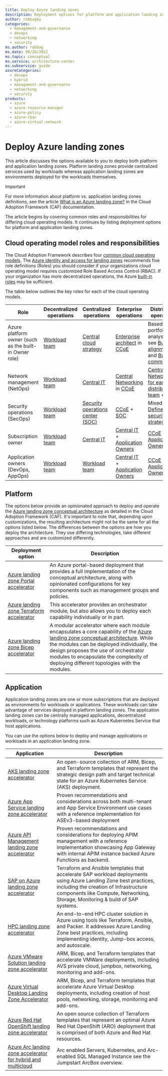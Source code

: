 ```yaml
---
title: Deploy Azure landing zones
description: Deployment options for platform and application landing zones in Azure.
author: robbagby
categories:
  - management-and-governance
  - devops
  - networking
  - security
ms.author: robbag
ms.date: 09/20/2022
ms.topic: conceptual
ms.service: architecture-center
ms.subservice: guide
azureCategories: 
  - devops
  - hybrid
  - management-and-governance
  - networking
  - security
products:
  - azure
  - azure-resource-manager
  - azure-policy
  - azure-rbac
  - azure-virtual-network
---
```


# Deploy Azure landing zones

This article discusses the options available to you to deploy both platform and application landing zones. Platform landing zones provide centralized services used by workloads whereas application landing zones are environments deployed for the workloads themselves.

> [!IMPORTANT]
> For more information about platform vs. application landing zones definitions, see the article [What is an Azure landing zone?](/azure/cloud-adoption-framework/ready/landing-zone/#platform-vs-application-landing-zones) in the Cloud Adoption Framework (CAF) documentation.

The article begins by covering common roles and responsibilities for differing cloud operating models. It continues by listing deployment options for platform and application landing zones.

## Cloud operating model roles and responsibilities

The Cloud Adoption Framework describes four [common cloud operating models](/azure/cloud-adoption-framework/operating-model/compare). The [Azure identity and access for landing zones](/azure/cloud-adoption-framework/ready/landing-zone/design-area/identity-access-landing-zones#rbac-recommendations) recommends five role definitions (Roles) you should consider if your organizations cloud operating model requires customized Role Based Access Control (RBAC). If your organization has more decentralized operations, the Azure [built-in roles](/azure/role-based-access-control/role-definitions-list) may be sufficient.

The table below outlines the key roles for each of the cloud operating models.

| Role | Decentralized operations | Centralized operations | Enterprise operations | Distributed operations |
| --- | --- | --- | --- | --- |
| Azure platform owner (such as the built-in Owner role) | [Workload team](/azure/cloud-adoption-framework/organize/cloud-adoption.md) | [Central cloud strategy](/azure/cloud-adoption-framework/organize/cloud-strategy.md) | [Enterprise architect](/azure/cloud-adoption-framework/organize/cloud-strategy) in [CCoE](/azure/cloud-adoption-framework/organize/cloud-center-of-excellence.md)  | Based on portfolio analysis - see [Business alignment](/azure/cloud-adoption-framework/manage/considerations/business-alignment) and [Business commitments](/azure/cloud-adoption-framework/manage/considerations/commitment.md) |
| Network management (NetOps) | [Workload team](/azure/cloud-adoption-framework/organize/cloud-adoption.md) | [Central IT](/azure/cloud-adoption-framework/organize/central-it.md) | [Central Networking](/azure/cloud-adoption-framework/organize/central-it) in [CCoE](/azure/cloud-adoption-framework/organize/cloud-center-of-excellence.md) | [Central Networking for each distributed team](/azure/cloud-adoption-framework/organize/central-it) + [CCoE](/azure/cloud-adoption-framework/organize/cloud-center-of-excellence.md) |
| Security operations (SecOps) | [Workload team](/azure/cloud-adoption-framework/organize/cloud-adoption.md) | [Security operations center (SOC)](/azure/cloud-adoption-framework/organize/cloud-security-operations-center.md) | [CCoE](/azure/cloud-adoption-framework/organize/cloud-center-of-excellence.md) + [SOC](/azure/cloud-adoption-framework/organize/cloud-security-operations-center.md) | Mixed - see: [Define a security strategy](/azure/cloud-adoption-framework/strategy/define-security-strategy) |
| Subscription owner | [Workload team](/azure/cloud-adoption-framework/organize/cloud-adoption.md) | [Central IT](/azure/cloud-adoption-framework/organize/central-it.md) | [Central IT](/azure/cloud-adoption-framework/organize/central-it.md) + [Application Owners](/azure/cloud-adoption-framework/organize/central-it) | [CCoE](/azure/cloud-adoption-framework/organize/cloud-center-of-excellence.md) + [Application Owners](/azure/cloud-adoption-framework/organize/central-it) |
| Application owners (DevOps, AppOps) | [Workload team](/azure/cloud-adoption-framework/organize/cloud-adoption.md) | [Workload team](/azure/cloud-adoption-framework/organize/cloud-adoption.md) | [Central IT](/azure/cloud-adoption-framework/organize/central-it.md) + [Application Owners](/azure/cloud-adoption-framework/organize/central-it) | [CCoE](/azure/cloud-adoption-framework/organize/cloud-center-of-excellence.md) + [Application Owners](/azure/cloud-adoption-framework/organize/central-it) |

## Platform

The options below provide an opinionated approach to deploy and operate the [Azure landing zone conceptual architecture](/azure/cloud-adoption-framework/ready/landing-zone#azure-landing-zone-conceptual-architecture) as detailed in the Cloud Adoption Framework (CAF). It's important to note that, depending upon customizations, the resulting architecture might not be the same for all the options listed below. The differences between the options are how you deploy the architecture. They use differing technologies, take different approaches and are customized differently.

| Deployment option | Description |
| --- | ---|
| [Azure landing zone Portal accelerator](/azure/cloud-adoption-framework/ready/landing-zone/#azure-landing-zone-accelerator) | An Azure portal-based deployment that provides a full implementation of the conceptual architecture, along with opinionated configurations for key components such as management groups and policies. |
| [Azure landing zone Terraform accelerator](terraform/landing-zone-terraform.md) | This accelerator provides an orchestrator module, but also allows you to deploy each capability individually or in part. |
| [Azure landing zone Bicep accelerator](bicep/landing-zone-bicep.md)  | A modular accelerator where each module encapsulates a core capability of the [Azure landing zone conceptual architecture](/azure/cloud-adoption-framework/ready/landing-zone#azure-landing-zone-conceptual-architecture). While the modules can be deployed individually, the design proposes the use of orchestrator modules to encapsulate the complexity of deploying different topologies with the modules. |

## Application

Application landing zones are one or more subscriptions that are deployed as environments for workloads or applications. These workloads can take advantage of services deployed in platform landing zones. The application landing zones can be centrally managed applications, decentralized workloads, or technology platforms such as Azure Kubernetes Service that host applications.

You can use the options below to deploy and manage applications or workloads in an application landing zone.

| Application | Description |
| --- | --- |
| [AKS landing zone accelerator](/azure/cloud-adoption-framework/scenarios/app-platform/aks/landing-zone-accelerator) | An open-source collection of ARM, Bicep, and Terraform templates that represent the strategic design path and target technical state for an Azure Kubernetes Service (AKS) deployment. |
| [Azure App Service landing zone accelerator](/azure/cloud-adoption-framework/scenarios/app-platform/app-services/landing-zone-accelerator) | Proven recommendations and considerations across both multi-tenant and App Service Environment use cases with a reference implementation for ASEv3-based deployment  |
| [Azure API Management landing zone accelerator](/azure/cloud-adoption-framework/scenarios/app-platform/api-management/landing-zone-accelerator) | Proven recommendations and considerations for deploying APIM management with a reference implementation showcasing App Gateway with internal APIM instance backed Azure Functions as backend. |
| [SAP on Azure landing zone accelerator](/azure/cloud-adoption-framework/scenarios/sap/enterprise-scale-landing-zone) | Terraform and Ansible templates that accelerate SAP workload deployments using Azure Landing Zone best practices, including the creation of Infrastructure components like Compute, Networking, Storage, Monitoring & build of SAP systems. |
| [HPC landing zone accelerator](/azure/cloud-adoption-framework/scenarios/azure-vmware/enterprise-scale-landing-zone) | An end-to-end HPC cluster solution in Azure using tools like Terraform, Ansible, and Packer. It addresses Azure Landing Zone best practices, including implementing identity, Jump-box access, and autoscale. |
| [Azure VMware Solution landing zone accelerator](/azure/cloud-adoption-framework/scenarios/azure-vmware/enterprise-scale-landing-zone) | ARM, Bicep, and Terraform templates that accelerate VMWare deployments, including AVS private cloud, jumpbox, networking, monitoring and add-ons. |
| [Azure Virtual Desktop Landing Zone Accelerator](/azure/cloud-adoption-framework/scenarios/wvd/enterprise-scale-landing-zone) | ARM, Bicep, and Terraform templates that accelerate Azure Virtual Desktop deployments, including creation of host pools, networking, storage, monitoring and add-ons. |
| [Azure Red Hat OpenShift landing zone accelerator](/azure/cloud-adoption-framework/scenarios/app-platform/azure-red-hat-openshift/landing-zone-accelerator) | An open source collection of Terraform templates that represent an optimal Azure Red Hat OpenShift (ARO) deployment that is comprised of both Azure and Red Hat resources. |
| [Azure Arc landing zone accelerator for hybrid and multicloud](/azure/cloud-adoption-framework/scenarios/hybrid/enterprise-scale-landing-zone) | Arc enabled Servers, Kubernetes, and Arc-enabled SQL Managed Instance see the Jumpstart ArcBox overview. |
